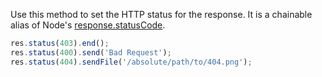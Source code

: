 Use this method to set the HTTP status for the response.
It is a chainable alias of Node's [response.statusCode](http://nodejs.org/api/http.html#http_response_statuscode).


```js
res.status(403).end();
res.status(400).send('Bad Request');
res.status(404).sendFile('/absolute/path/to/404.png');
```
